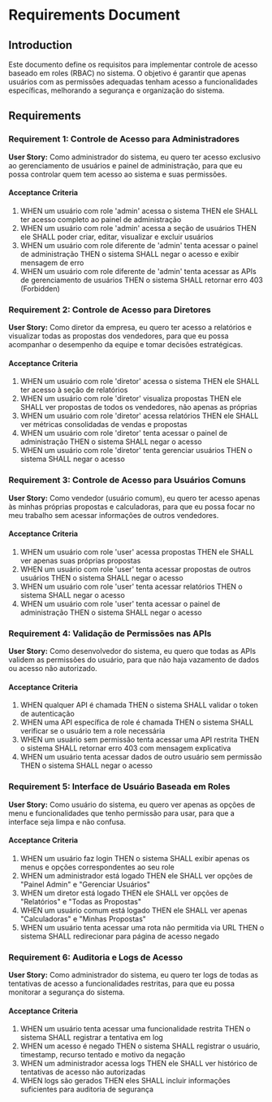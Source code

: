 # Requirements Document

## Introduction

Este documento define os requisitos para implementar controle de acesso baseado em roles (RBAC) no sistema. O objetivo é garantir que apenas usuários com as permissões adequadas tenham acesso a funcionalidades específicas, melhorando a segurança e organização do sistema.

## Requirements

### Requirement 1: Controle de Acesso para Administradores

**User Story:** Como administrador do sistema, eu quero ter acesso exclusivo ao gerenciamento de usuários e painel de administração, para que eu possa controlar quem tem acesso ao sistema e suas permissões.

#### Acceptance Criteria

1. WHEN um usuário com role 'admin' acessa o sistema THEN ele SHALL ter acesso completo ao painel de administração
2. WHEN um usuário com role 'admin' acessa a seção de usuários THEN ele SHALL poder criar, editar, visualizar e excluir usuários
3. WHEN um usuário com role diferente de 'admin' tenta acessar o painel de administração THEN o sistema SHALL negar o acesso e exibir mensagem de erro
4. WHEN um usuário com role diferente de 'admin' tenta acessar as APIs de gerenciamento de usuários THEN o sistema SHALL retornar erro 403 (Forbidden)

### Requirement 2: Controle de Acesso para Diretores

**User Story:** Como diretor da empresa, eu quero ter acesso a relatórios e visualizar todas as propostas dos vendedores, para que eu possa acompanhar o desempenho da equipe e tomar decisões estratégicas.

#### Acceptance Criteria

1. WHEN um usuário com role 'diretor' acessa o sistema THEN ele SHALL ter acesso à seção de relatórios
2. WHEN um usuário com role 'diretor' visualiza propostas THEN ele SHALL ver propostas de todos os vendedores, não apenas as próprias
3. WHEN um usuário com role 'diretor' acessa relatórios THEN ele SHALL ver métricas consolidadas de vendas e propostas
4. WHEN um usuário com role 'diretor' tenta acessar o painel de administração THEN o sistema SHALL negar o acesso
5. WHEN um usuário com role 'diretor' tenta gerenciar usuários THEN o sistema SHALL negar o acesso

### Requirement 3: Controle de Acesso para Usuários Comuns

**User Story:** Como vendedor (usuário comum), eu quero ter acesso apenas às minhas próprias propostas e calculadoras, para que eu possa focar no meu trabalho sem acessar informações de outros vendedores.

#### Acceptance Criteria

1. WHEN um usuário com role 'user' acessa propostas THEN ele SHALL ver apenas suas próprias propostas
2. WHEN um usuário com role 'user' tenta acessar propostas de outros usuários THEN o sistema SHALL negar o acesso
3. WHEN um usuário com role 'user' tenta acessar relatórios THEN o sistema SHALL negar o acesso
4. WHEN um usuário com role 'user' tenta acessar o painel de administração THEN o sistema SHALL negar o acesso

### Requirement 4: Validação de Permissões nas APIs

**User Story:** Como desenvolvedor do sistema, eu quero que todas as APIs validem as permissões do usuário, para que não haja vazamento de dados ou acesso não autorizado.

#### Acceptance Criteria

1. WHEN qualquer API é chamada THEN o sistema SHALL validar o token de autenticação
2. WHEN uma API específica de role é chamada THEN o sistema SHALL verificar se o usuário tem a role necessária
3. WHEN um usuário sem permissão tenta acessar uma API restrita THEN o sistema SHALL retornar erro 403 com mensagem explicativa
4. WHEN um usuário tenta acessar dados de outro usuário sem permissão THEN o sistema SHALL negar o acesso

### Requirement 5: Interface de Usuário Baseada em Roles

**User Story:** Como usuário do sistema, eu quero ver apenas as opções de menu e funcionalidades que tenho permissão para usar, para que a interface seja limpa e não confusa.

#### Acceptance Criteria

1. WHEN um usuário faz login THEN o sistema SHALL exibir apenas os menus e opções correspondentes ao seu role
2. WHEN um administrador está logado THEN ele SHALL ver opções de "Painel Admin" e "Gerenciar Usuários"
3. WHEN um diretor está logado THEN ele SHALL ver opções de "Relatórios" e "Todas as Propostas"
4. WHEN um usuário comum está logado THEN ele SHALL ver apenas "Calculadoras" e "Minhas Propostas"
5. WHEN um usuário tenta acessar uma rota não permitida via URL THEN o sistema SHALL redirecionar para página de acesso negado

### Requirement 6: Auditoria e Logs de Acesso

**User Story:** Como administrador do sistema, eu quero ter logs de todas as tentativas de acesso a funcionalidades restritas, para que eu possa monitorar a segurança do sistema.

#### Acceptance Criteria

1. WHEN um usuário tenta acessar uma funcionalidade restrita THEN o sistema SHALL registrar a tentativa em log
2. WHEN um acesso é negado THEN o sistema SHALL registrar o usuário, timestamp, recurso tentado e motivo da negação
3. WHEN um administrador acessa logs THEN ele SHALL ver histórico de tentativas de acesso não autorizadas
4. WHEN logs são gerados THEN eles SHALL incluir informações suficientes para auditoria de segurança